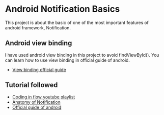 # Android Notification Basics
This project is about the basic of one of the most important features of android framework, Notification. 

## Android view binding
I have used android view binding in this project to avoid findViewById(). You can learn how to use view binding in official guide of android.
- [View binding official guide](https://developer.android.com/topic/libraries/view-binding#setup)

## Tutorial followed
- [Coding in flow youtube playlist](https://www.youtube.com/watch?v=tTbd1Mfi-Sk&list=PLrnPJCHvNZuCN52QwGu7YTSLIMrjCF0gM)
- [Anatomy of Notification](https://developer.android.com/guide/topics/ui/notifiers/notifications#Templates)
- [Official guide of android](https://developer.android.com/training/notify-user/build-notification#SimpleNotification)